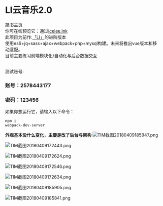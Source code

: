 # LI云音乐2.0
[简书主页](http://www.jianshu.com/u/b597ad508142)<br>
你可在线预览它：通过[icelee.ink](http://icelee.s3.natapp.cc)<br>
此项目为前作:[「LI」](https://github.com/q2578443177/LI)的进阶版本<br>
使用es6+jq+sass+ajax+webpack+php+mysql构建。未来将推出vue版本和移动适配。<br>
目前主要练习前端模块化/自动化与后台数据交互<br><br>

测试账号:
### 账号：2578443177
### 密码：123456

如果你想运行它，请输入以下命令：
```
npm i
webpack-dev-server
```
**外观基本没什么变化，主要是改了后台与架构**
![TIM截图20180409185947.png](https://upload-images.jianshu.io/upload_images/5750842-54cd92df600f268d.png?imageMogr2/auto-orient/strip%7CimageView2/2/w/1240)

![TIM截图20180409172443.png](https://upload-images.jianshu.io/upload_images/5750842-8b5add1f209b8054.png?imageMogr2/auto-orient/strip%7CimageView2/2/w/1240)

![TIM截图20180409172624.png](https://upload-images.jianshu.io/upload_images/5750842-cbd7af8a744a5f71.png?imageMogr2/auto-orient/strip%7CimageView2/2/w/1240)

![TIM截图20180409172546.png](https://upload-images.jianshu.io/upload_images/5750842-65c48692d1835996.png?imageMogr2/auto-orient/strip%7CimageView2/2/w/1240)


![TIM截图20180409172634.png](https://upload-images.jianshu.io/upload_images/5750842-65f69da927d0e461.png?imageMogr2/auto-orient/strip%7CimageView2/2/w/1240)


![TIM截图20180409185905.png](https://upload-images.jianshu.io/upload_images/5750842-3de10c6d0952654b.png?imageMogr2/auto-orient/strip%7CimageView2/2/w/1240)

![TIM截图20180409185841.png](https://upload-images.jianshu.io/upload_images/5750842-0ee7c13e606c7e4c.png?imageMogr2/auto-orient/strip%7CimageView2/2/w/1240)
